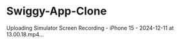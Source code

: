 # Swiggy-App-Clone
 


Uploading Simulator Screen Recording - iPhone 15 - 2024-12-11 at 13.00.18.mp4…

